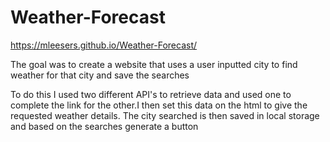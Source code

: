 # Weather-Forecast
https://mleesers.github.io/Weather-Forecast/


The goal was to create a website that uses a user inputted city to find weather for that city and save the searches

To do this I used two different API's to retrieve data and used one to complete the link for the other.I then set this data on the html to give the requested weather details. The city searched is then saved in local storage and based on the searches generate a button





